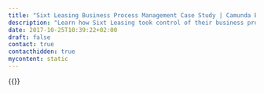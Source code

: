 ```yaml
---
title: "Sixt Leasing Business Process Management Case Study | Camunda BPM"
description: "Learn how Sixt Leasing took control of their business process automation and improved efficiency in their organization with Camunda. Camunda is the leader for workflow automation based on Java and BPMN 2.0."
date: 2017-10-25T10:39:22+02:00
draft: false
contact: true
contacthidden: true
mycontent: static
---
```

{{<case-study-single
company="Sixt Leasing "
companydescription="<p>Sixt Leasing SE based in Pullach near Munich is market leader in online sales of new vehicles as well as specialist in management and full-service leasing of large fleets. With tailor-made solutions, the company enables the longer-term mobility of its private and corporate customers.</p><p>Private and commercial customers use the online platform sixt-neuwagen.de to lease new vehicles affordably. Corporate customers benefit from the cost-saving leasing of their vehicle fleet and from efficient fleet management.</p><p>Sixt Leasing SE has been listed in the Regulated Market of the Frankfurt Stock Exchange (Prime Standard) since 7 May 2015. In fiscal year 2016 the Group generated consolidated revenues of EUR 714 million.</p>"
customerquote=""
teaser=""
usecase=""
videolink=""
logo="//images.ctfassets.net/vpidbgnakfvf/6ODdWXVnLGAUyQQ8iiUe8E/9a0da7e5b381ed1733150fdf95c650aa/sixt-leasing.svg"
pdf=""
thumbnail="">}}
